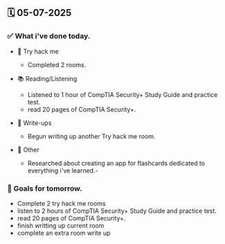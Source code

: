 ## 🗓️ 05-07-2025

### ✅ What i've done today.
- 👾 Try hack me
  - Completed 2 rooms.

- 📚 Reading/Listening
  - Listened to 1 hour of CompTIA Security+ Study Guide and practice test.
  - read 20 pages of CompTIA Security+.
 
- 📝 Write-ups
  - Begun writing up another Try hack me room.
 
- 🔎 Other
  - Researched about creating an app for flashcards dedicated to everything i've learned.- 
 
### 🎯 Goals for tomorrow.
- Complete 2 try hack me rooms
- listen to 2 hours of CompTIA Security+ Study Guide and practice test.
- read 20 pages of CompTIA Security+.
- finish writting up current room
- complete an extra room write up
